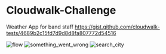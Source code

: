 # Cloudwalk-Challenge

Weather App for band staff https://gist.github.com/cloudwalk-tests/4689b2c15fd7d9d8d8fa807772d54516

![flow](https://github.com/JamysonFreirejf/Cloudwalk-Challenge/assets/7782304/b538f57b-5e36-4759-b5db-9b7c042329d2)
![something_went_wrong](https://github.com/JamysonFreirejf/Cloudwalk-Challenge/assets/7782304/9cc4616b-9cf2-4482-9c3d-c4064b28fee9)
![search_city](https://github.com/JamysonFreirejf/Cloudwalk-Challenge/assets/7782304/028a3a02-94fb-4360-8125-b62933955a53)

